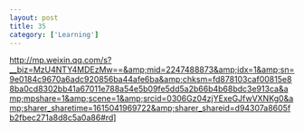 ```yaml
---
layout: post
title: 35
category: ['Learning']
---
```


http://mp.weixin.qq.com/s?__biz=MzU4NTY4MDEzMw==&amp;mid=2247488873&amp;idx=1&amp;sn=9e0184c9670a6adc920856ba44afe6ba&amp;chksm=fd878103caf00815e88ba0cd8302bb41a67011e788a54e5b09fe5dd5a2b66b4b68bdc3e913ca&amp;mpshare=1&amp;scene=1&amp;srcid=0306Gz04zjYExeGJfwVXNKg0&amp;sharer_sharetime=1615041969722&amp;sharer_shareid=d94307a8605fb2fbec271a8d8c5a0a86#rd]


